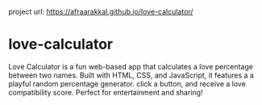 project url: https://afraarakkal.github.io/love-calculator/
# love-calculator
Love Calculator is a fun web-based app that calculates a love percentage between two names. Built with HTML, CSS, and JavaScript, it features a   a playful random percentage generator. click a button, and receive a love compatibility score. Perfect for entertainment and sharing!
